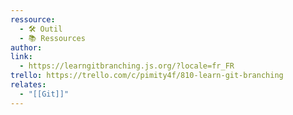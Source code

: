 ```yaml
---
ressource:
  - 🛠️ Outil
  - 📚 Ressources
author: 
link:
  - https://learngitbranching.js.org/?locale=fr_FR
trello: https://trello.com/c/pimity4f/810-learn-git-branching
relates:
  - "[[Git]]"
---
```

